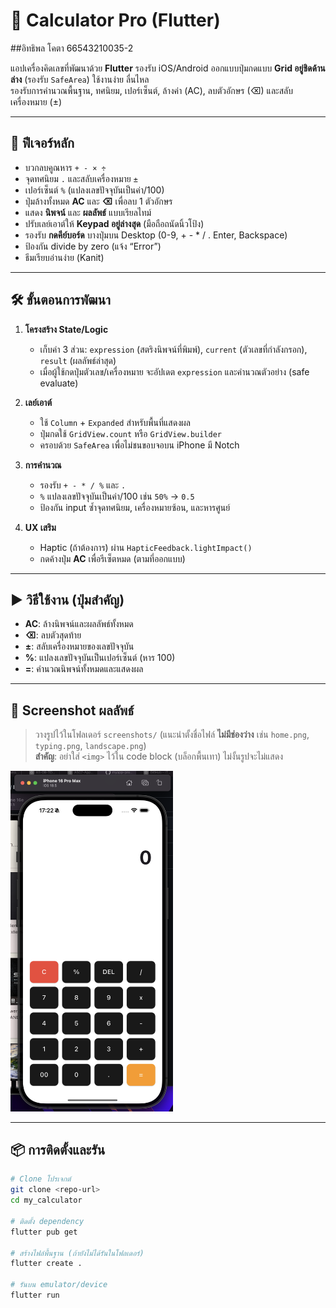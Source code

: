 # 📱 Calculator Pro (Flutter)

##อิทธิพล โคตา 66543210035-2

แอปเครื่องคิดเลขที่พัฒนาด้วย **Flutter** รองรับ iOS/Android ออกแบบปุ่มกดแบบ **Grid อยู่ชิดด้านล่าง** (รองรับ `SafeArea`) ใช้งานง่าย ลื่นไหล  
รองรับการคำนวณพื้นฐาน, ทศนิยม, เปอร์เซ็นต์, ล้างค่า (AC), ลบตัวอักษร (⌫) และสลับเครื่องหมาย (±)

---

## 🚀 ฟีเจอร์หลัก

- บวกลบคูณหาร `+ - × ÷`
- จุดทศนิยม `.` และสลับเครื่องหมาย `±`
- เปอร์เซ็นต์ `%` (แปลงเลขปัจจุบันเป็นค่า/100)
- ปุ่มล้างทั้งหมด **AC** และ **⌫** เพื่อลบ 1 ตัวอักษร
- แสดง **นิพจน์** และ **ผลลัพธ์** แบบเรียลไทม์
- ปรับเลย์เอาต์ให้ **Keypad อยู่ล่างสุด** (มือถือถนัดนิ้วโป้ง)
- รองรับ **กดคีย์บอร์ด** บางปุ่มบน Desktop (0-9, + - * / . Enter, Backspace)
- ป้องกัน divide by zero (แจ้ง “Error”)
- ธีมเรียบอ่านง่าย (Kanit)

---

## 🛠️ ขั้นตอนการพัฒนา

1. **โครงสร้าง State/Logic**
   - เก็บค่า 3 ส่วน: `expression` (สตริงนิพจน์ที่พิมพ์), `current` (ตัวเลขที่กำลังกรอก), `result` (ผลลัพธ์ล่าสุด)
   - เมื่อผู้ใช้กดปุ่มตัวเลข/เครื่องหมาย จะอัปเดต `expression` และคำนวณตัวอย่าง (safe evaluate)

2. **เลย์เอาต์**
   - ใช้ `Column` + `Expanded` สำหรับพื้นที่แสดงผล
   - ปุ่มกดใช้ `GridView.count` หรือ `GridView.builder`
   - ครอบด้วย `SafeArea` เพื่อไม่ชนขอบจอบน iPhone มี Notch

3. **การคำนวณ**
   - รองรับ `+ - * / %` และ `.`
   - `%` แปลงเลขปัจจุบันเป็นค่า/100 เช่น `50%` → `0.5`
   - ป้องกัน input ซ้ำจุดทศนิยม, เครื่องหมายซ้อน, และหารศูนย์

4. **UX เสริม**
   - Haptic (ถ้าต้องการ) ผ่าน `HapticFeedback.lightImpact()`
   - กดค้างปุ่ม **AC** เพื่อรีเซ็ตหมด (ตามที่ออกแบบ)

---

## ▶️ วิธีใช้งาน (ปุ่มสำคัญ)

- **AC**: ล้างนิพจน์และผลลัพธ์ทั้งหมด
- **⌫**: ลบตัวสุดท้าย
- **±**: สลับเครื่องหมายของเลขปัจจุบัน
- **%**: แปลงเลขปัจจุบันเป็นเปอร์เซ็นต์ (หาร 100)
- **=**: คำนวณนิพจน์ทั้งหมดและแสดงผล

---

## 📸 Screenshot ผลลัพธ์

> วางรูปไว้ในโฟลเดอร์ `screenshots/` (แนะนำตั้งชื่อไฟล์ **ไม่มีช่องว่าง** เช่น `home.png`, `typing.png`, `landscape.png`)  
> **สำคัญ**: อย่าใส่ `<img>` ไว้ใน code block (บล็อกพื้นเทา) ไม่งั้นรูปจะไม่แสดง

<p>
  <img src="home.png" width="260">

</p>

---

## 📦 การติดตั้งและรัน

```bash
# Clone โปรเจกต์
git clone <repo-url>
cd my_calculator

# ติดตั้ง dependency
flutter pub get

# สร้างไฟล์พื้นฐาน (ถ้ายังไม่ได้รันในโฟลเดอร์)
flutter create .

# รันบน emulator/device
flutter run
